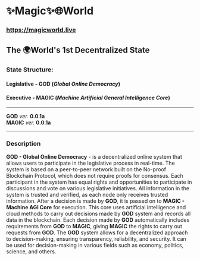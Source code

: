 # ✨Magic✨🌐World
### https://magicworld.live
## The 🌍World's 1st Decentralized State

### State Structure:

#### **Legislative - GOD** (*Global Online Democracy*)

#### **Executive - MAGIC** (*Machine Artificial General Intelligence Core*)

---- 

**GOD**  *ver.* **0.0.1a**  \
**MAGIC** *ver.* **0.0.1a**

---

### Description

**GOD - Global Online Democracy** - is a decentralized online system that allows users to participate in the legislative process in real-time.
The system is based on a peer-to-peer network built on the No-proof Blockchain Protocol, which does not require proofs for consensus.
Each participant in the system has equal rights and opportunities to participate in discussions and vote on various legislative initiatives. All information in the system is trusted and verified, as each node only receives trusted information.
After a decision is made by **GOD**, it is passed on to **MAGIC - Machine AGI Core** for execution. This core uses artificial intelligence and cloud methods to carry out decisions made by **GOD** system and records all data in the blockchain.
Each decision made by **GOD** automatically includes requirements from **GOD** to **MAGIC**, giving **MAGIC** the rights to carry out requests from **GOD**.
The **GOD** system allows for a decentralized approach to decision-making, ensuring transparency, reliability, and security. It can be used for decision-making in various fields such as economy, politics, science, and others.
